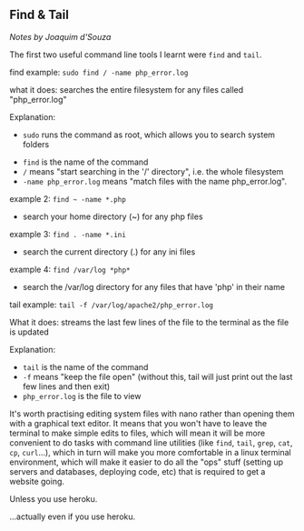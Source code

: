 ## Find & Tail
*Notes by Joaquim d'Souza*

The first two useful command line tools I learnt were `find` and `tail`.

find example: `sudo find / -name php_error.log`

what it does: searches the entire filesystem for any files called "php_error.log"

Explanation:
- `sudo` runs the command as root, which allows you to search system folders
+ `find` is the name of the command
+ `/` means "start searching in the '/' directory", i.e. the whole filesystem
+ `-name php_error.log` means "match files with the name php_error.log".

example 2: `find ~ -name *.php`
+ search your home directory (~) for any php files

example 3: `find . -name *.ini`
+ search the current directory (.) for any ini files

example 4: `find /var/log *php*`
+ search the /var/log directory for any files that have 'php' in their name


tail example: `tail -f /var/log/apache2/php_error.log`

What it does: streams the last few lines of the file to the terminal as the file is updated

Explanation:
+ `tail` is the name of the command
+ `-f` means "keep the file open" (without this, tail will just print out the last few lines and then exit)
+ `php_error.log` is the file to view


It's worth practising editing system files with nano rather than opening them with a graphical text editor. It means that you won't have to leave the terminal to make simple edits to files, which will mean it will be more convenient to do tasks with command line utilities (like `find`, `tail`, `grep`, `cat`, `cp`, `curl`...), which in turn will make you more comfortable in a linux terminal environment, which will make it easier to do all the "ops" stuff (setting up servers and databases, deploying code, etc) that is required to get a website going.

Unless you use heroku.

...actually even if you use heroku.

